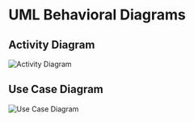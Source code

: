 # UML Behavioral Diagrams

## Activity Diagram

![Activity Diagram](https://github.com/stepin105296/N-Point_Fast_Fourier_Transform_Calculator/blob/master/MiniProject_C/2_Architecture/Behavior%20Diagrams/Activity%20Diagram.png)

## Use Case Diagram

![Use Case Diagram](https://github.com/stepin105296/N-Point_Fast_Fourier_Transform_Calculator/blob/master/6_ImagesAndVideos/Use%20Case%20Diagram.png)
